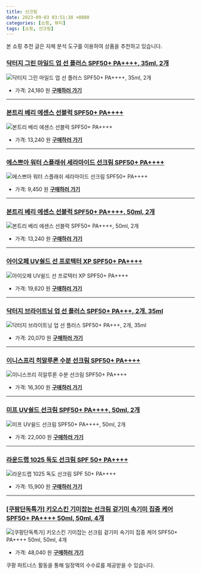 ```yaml
---
title: 선크림
date: 2023-09-03 03:51:38 +0800
categories: [쇼핑, 뷰티]
tags: [쇼핑, 선크림]
---
```

본 쇼핑 추천 글은 자체 분석 도구를 이용하여 상품을 추천하고 있습니다.
### [닥터지 그린 마일드 업 선 플러스 SPF50+ PA++++, 35ml, 2개](https://link.coupang.com/re/AFFSDP?lptag=AF1030537&pageKey=1514766006&itemId=2600030732&vendorItemId=80265071820&traceid=V0-153-2736a2588246334b&clickBeacon=ZnByiNUTY8KnX4N9%2Btcbkw2FQgTbF3AayhICUZeun%2BIyZVirC1ZnRr4qojJLSYFb%2BW7DR1j%2FuGkn4%2BEVDnC2sSCw8scXFza0ugHPFdixhnqfEYCKwYMaOYGpv9yjaeOWuFd3Z6e%2BMpkB2xQ2kXj6nvAiGxaXp3eJC4JptzsXjSwcIi6d4%2B4o0I5hPumtIr%2FznlYHCVLi1I%2F4U0ZVyCfNs9sYcx6ci6E4tfrA82JndrtHo4%2FMbx%2FXuJqgUhVHlCjvYCvUDFWeU%2FJ8i87IA5X%2BAQwIlrUPwsCEBsC%2FyPrDKhBnlJyRZ0i%2BumhxdvTbo6UBsAqrwyiCKlaNzOmbDA17CDWlIvjvQBPnkGXYgeklnUdG6kQTF41tseH%2Ffi1YIkYmyOBe22e34I8r%2BP30xB73URrcrG1nHv5kCzSfxfkjEjUOpEYTpe%2FuuDe8yN58kmreXIRH9KBG2BEoHgnpUSZA5IEBmARmtDTxwyxc%2FJSGZV04x1dXINrzQrpRJ28S89VxRq4lt0s9%2FrW377kj9M4RG887ekDdhWQp%2F2Zg243yDyrTjGVnfn0ygIRoxQ3m0SKqjO9J9nfjlx5oXymr8q91RlG2uVVqs82GAjwhF4OgOCYKL%2BktvDe%2B8%2BulX8np%2FHyo%2FRjzPoTZDA3dHNSdpt819lI1DRGHJrR%2BjGTEdO6aozpq%2BrGKWqaNN20KlucKwR1skXNbj77c%2F%2BCqcOlO%2Bgvdez3RRKyDvuwXzWFxs67AEjN5LkPjXe9JDTyX7Y7Pe3wo3RAJR68klMkvsoEzI0yfDtjWpx%2FNhf%2FIE%2BvL%2FtSc4GYklfg8CKYZ%2Bsr065pe7fIy95rXuiJ8GMPqA58grsPC4GybkSew2orPK4ESMblGADsN9VYv8cwKYQuXvI%2FOhqb9&requestid=20230907035138328243897761&token=31850C%7CMIXED)
![닥터지 그린 마일드 업 선 플러스 SPF50+ PA++++, 35ml, 2개](https://ads-partners.coupang.com/image1/nwN1U2HP-qBg7F3bn_pO9BpdhgXnI6HMWMSbIiDQg6KbB2u_D6k12vVaxRD2V_liV_GGYRH6P0NxtJ5-daexoMYnBUIKyy1PUATZZojf1Y7-aYxeFOsErbiaE720H1onE2uo-0tJjHQhfnFs6YBa6NeLvjwS8QBkvzkhxagOHryF-zcFVkzyQ59OHduxg_yKk3v6Ul_yJS1dnaY_nRkP0WQLR2OQMI8v8azGiGhTySo4ObSn9liVVXVCp6nH5VPJZ_UZG5iKxjQ2kuGFhMfVs_NPvCM=)
- 가격: 24,180 원
[**구매하러 가기**](https://link.coupang.com/re/AFFSDP?lptag=AF1030537&pageKey=1514766006&itemId=2600030732&vendorItemId=80265071820&traceid=V0-153-2736a2588246334b&clickBeacon=ZnByiNUTY8KnX4N9%2Btcbkw2FQgTbF3AayhICUZeun%2BIyZVirC1ZnRr4qojJLSYFb%2BW7DR1j%2FuGkn4%2BEVDnC2sSCw8scXFza0ugHPFdixhnqfEYCKwYMaOYGpv9yjaeOWuFd3Z6e%2BMpkB2xQ2kXj6nvAiGxaXp3eJC4JptzsXjSwcIi6d4%2B4o0I5hPumtIr%2FznlYHCVLi1I%2F4U0ZVyCfNs9sYcx6ci6E4tfrA82JndrtHo4%2FMbx%2FXuJqgUhVHlCjvYCvUDFWeU%2FJ8i87IA5X%2BAQwIlrUPwsCEBsC%2FyPrDKhBnlJyRZ0i%2BumhxdvTbo6UBsAqrwyiCKlaNzOmbDA17CDWlIvjvQBPnkGXYgeklnUdG6kQTF41tseH%2Ffi1YIkYmyOBe22e34I8r%2BP30xB73URrcrG1nHv5kCzSfxfkjEjUOpEYTpe%2FuuDe8yN58kmreXIRH9KBG2BEoHgnpUSZA5IEBmARmtDTxwyxc%2FJSGZV04x1dXINrzQrpRJ28S89VxRq4lt0s9%2FrW377kj9M4RG887ekDdhWQp%2F2Zg243yDyrTjGVnfn0ygIRoxQ3m0SKqjO9J9nfjlx5oXymr8q91RlG2uVVqs82GAjwhF4OgOCYKL%2BktvDe%2B8%2BulX8np%2FHyo%2FRjzPoTZDA3dHNSdpt819lI1DRGHJrR%2BjGTEdO6aozpq%2BrGKWqaNN20KlucKwR1skXNbj77c%2F%2BCqcOlO%2Bgvdez3RRKyDvuwXzWFxs67AEjN5LkPjXe9JDTyX7Y7Pe3wo3RAJR68klMkvsoEzI0yfDtjWpx%2FNhf%2FIE%2BvL%2FtSc4GYklfg8CKYZ%2Bsr065pe7fIy95rXuiJ8GMPqA58grsPC4GybkSew2orPK4ESMblGADsN9VYv8cwKYQuXvI%2FOhqb9&requestid=20230907035138328243897761&token=31850C%7CMIXED)
---
### [본트리 베리 에센스 선블럭 SPF50+ PA++++](https://link.coupang.com/re/AFFSDP?lptag=AF1030537&pageKey=4583248357&itemId=5620780687&vendorItemId=4498803481&traceid=V0-153-f2c54a3b2bfa9fa5&requestid=20230907035138328243897761&token=31850C%7CMIXED)
![본트리 베리 에센스 선블럭 SPF50+ PA++++](https://ads-partners.coupang.com/image1/fC2mB7oRFUnM7BHcfJrQNVzZLfSfYa5npa3Tg3TgliVTe3PPpFfvllNmCW7HsxnD2-XgxEqwG-7VCbCfCxEO9oTanNmXkxc5MJAHZsaobVvW-uU7nwcrqXPurBv4MwSUcepV1nGMDyRxeWK7k2snmCSGA_lgRGV8221SX6_F91f50ABTUJeI5nlcxCfO-zrHZaES7eKMscVpkfUaSSD41UVGwqLHFGpg7E-AgDKhhwIkQs5O5xlRsaahlgNIIgBdRJUfnBBF0yo_PKHCQ-mW)
- 가격: 13,240 원
[**구매하러 가기**](https://link.coupang.com/re/AFFSDP?lptag=AF1030537&pageKey=4583248357&itemId=5620780687&vendorItemId=4498803481&traceid=V0-153-f2c54a3b2bfa9fa5&requestid=20230907035138328243897761&token=31850C%7CMIXED)
---
### [에스쁘아 워터 스플래쉬 세라마이드 선크림 SPF50+ PA++++](https://link.coupang.com/re/AFFSDP?lptag=AF1030537&pageKey=7086181945&itemId=17646024182&vendorItemId=84811642454&traceid=V0-153-dfe2bf673063f32e&requestid=20230907035138328243897761&token=31850C%7CMIXED)
![에스쁘아 워터 스플래쉬 세라마이드 선크림 SPF50+ PA++++](https://ads-partners.coupang.com/image1/dlj60F2lxoS3rW-RdkXEwm-Ai07LlojYg8WUS4BVrB9l_jR6_f_DhlsobFxI5PjnRmNsceVd5FNPszDvfv7hU9dj5IXKra_hSXo0yTE3PimK_hS2JIAAJ8CXPIdnfDOHJnXWK8M_chCUUnzM0EIhRHq0PTCfXK7HFQV7BYF8TLti6JpMwu727ryeD7dr3kQEoKpyFIe9CTHrLP7SC5O50OQlScly1ze_YLpMJwdB_OcIHNrLGEEanhtUInXia5DmHFqv99-Lm_DLrEyS-TocqGMm)
- 가격: 9,450 원
[**구매하러 가기**](https://link.coupang.com/re/AFFSDP?lptag=AF1030537&pageKey=7086181945&itemId=17646024182&vendorItemId=84811642454&traceid=V0-153-dfe2bf673063f32e&requestid=20230907035138328243897761&token=31850C%7CMIXED)
---
### [본트리 베리 에센스 선블럭 SPF50+ PA++++, 50ml, 2개](https://link.coupang.com/re/AFFSDP?lptag=AF1030537&pageKey=4583248357&itemId=5620780687&vendorItemId=4498803481&traceid=V0-153-f2c54a3b2bfa9fa5&clickBeacon=ZnByiNUTY8KnX4N9%2Btcbkw2FQgTbF3AayhICUZeun%2BIyZVirC1ZnRr4qojJLSYFb%2BW7DR1j%2FuGkn4%2BEVDnC2scvTfLvpPyO4MjkZfpovm0KfEYCKwYMaOYGpv9yjaeOWVwlpUpg8UXwP957nzo3hwJpNR1gwUNzOdJrglvZzNVscIi6d4%2B4o0I5hPumtIr%2FznlYHCVLi1I%2F4U0ZVyCfNs9sYcx6ci6E4tfrA82JndrtHo4%2FMbx%2FXuJqgUhVHlCjv%2BS6eAtyXjaYWXKBqPhIJaLsmmbhHwzNcT%2Fh1PukV1lkBbgciHbF%2BEiCGbql%2Bk8yO2Ue40U9qpHPm%2BydXvtVDR%2B2FMRXJyA02%2FjsNZZYPpkcBoT%2FPhZO2o8d8mq%2BlhU4NxcehA65x9Mou%2BdWL5vZO4vH%2BYBRQnyZ2LDl8Ii1X9a0uf6FmXK%2FWM9ID1gEZPxI4m24WToena%2FTFqGpy8gkQP3NXmSrDL3BxqAnIIG20cvNqfK3NWI5FEpv377oy3NMcX55rIm7dzwTDnZnhhi3XdDldW2n33Z%2BoCC7VKgF3Hnk4x1dXINrzQrpRJ28S89VxcPlC6plJQ%2F8z4Q2UeiUAzRik8XG7KtnpedTaJ0GXOnFk9UEWq61g5DKYSIVu0k3%2BLidtLI5R8bbliEkvpgvU0Zd%2FB%2Bc4n3TXtAUscEOO20iv08YmtZTZgmU7rFv00D1nRd2WpEOvj6QQaekKbElAy6DFHgXhEUBO5VWC1H5ZlhGSkt53VAGkE%2FYvn4FAKpRr25vI5DYLmRRPOMiT2cK86B6DSP%2FQR3TtvfQjjqNUousdcZw5OyoQN6vXsfWm%2B0y3HNh2YBxIQcYbsK71100hQK2ilFOAGrl%2F07sW1m0sfyMhlMLyWkmZtYwdeFmCFQ%2Fo&requestid=20230907035138328243897761&token=31850C%7CMIXED)
![본트리 베리 에센스 선블럭 SPF50+ PA++++, 50ml, 2개](https://ads-partners.coupang.com/image1/dbKYd_2ZqI5A7wMBdR5GKwC6cCByVRmzuVtNp7bInc0sff9wX5qis-FXfNxpxhzvCMng9LMv7YJNH_NKCl_RGj8p41eRATqKoo9HCXvVOvEVDQr4IKMdKCmvKhDNje4wxHOjG6QbSOsf3oEQUyrhEvQmxwNlAVyBKSKimaxU9s5Hk2QsJf_9Y5xNl1BkOvHfpA3H8VHea-ukA9SBXBRr_bbtks09_7Z0fx2LibYZwtOFoLv_YoUXmzOn2LfqGOu3kZ03Sh5MKW7fxkDpYDcmxlE-Ox4=)
- 가격: 13,240 원
[**구매하러 가기**](https://link.coupang.com/re/AFFSDP?lptag=AF1030537&pageKey=4583248357&itemId=5620780687&vendorItemId=4498803481&traceid=V0-153-f2c54a3b2bfa9fa5&clickBeacon=ZnByiNUTY8KnX4N9%2Btcbkw2FQgTbF3AayhICUZeun%2BIyZVirC1ZnRr4qojJLSYFb%2BW7DR1j%2FuGkn4%2BEVDnC2scvTfLvpPyO4MjkZfpovm0KfEYCKwYMaOYGpv9yjaeOWVwlpUpg8UXwP957nzo3hwJpNR1gwUNzOdJrglvZzNVscIi6d4%2B4o0I5hPumtIr%2FznlYHCVLi1I%2F4U0ZVyCfNs9sYcx6ci6E4tfrA82JndrtHo4%2FMbx%2FXuJqgUhVHlCjv%2BS6eAtyXjaYWXKBqPhIJaLsmmbhHwzNcT%2Fh1PukV1lkBbgciHbF%2BEiCGbql%2Bk8yO2Ue40U9qpHPm%2BydXvtVDR%2B2FMRXJyA02%2FjsNZZYPpkcBoT%2FPhZO2o8d8mq%2BlhU4NxcehA65x9Mou%2BdWL5vZO4vH%2BYBRQnyZ2LDl8Ii1X9a0uf6FmXK%2FWM9ID1gEZPxI4m24WToena%2FTFqGpy8gkQP3NXmSrDL3BxqAnIIG20cvNqfK3NWI5FEpv377oy3NMcX55rIm7dzwTDnZnhhi3XdDldW2n33Z%2BoCC7VKgF3Hnk4x1dXINrzQrpRJ28S89VxcPlC6plJQ%2F8z4Q2UeiUAzRik8XG7KtnpedTaJ0GXOnFk9UEWq61g5DKYSIVu0k3%2BLidtLI5R8bbliEkvpgvU0Zd%2FB%2Bc4n3TXtAUscEOO20iv08YmtZTZgmU7rFv00D1nRd2WpEOvj6QQaekKbElAy6DFHgXhEUBO5VWC1H5ZlhGSkt53VAGkE%2FYvn4FAKpRr25vI5DYLmRRPOMiT2cK86B6DSP%2FQR3TtvfQjjqNUousdcZw5OyoQN6vXsfWm%2B0y3HNh2YBxIQcYbsK71100hQK2ilFOAGrl%2F07sW1m0sfyMhlMLyWkmZtYwdeFmCFQ%2Fo&requestid=20230907035138328243897761&token=31850C%7CMIXED)
---
### [아이오페 UV쉴드 선 프로텍터 XP SPF50+ PA++++](https://link.coupang.com/re/AFFSDP?lptag=AF1030537&pageKey=7217026798&itemId=18278997754&vendorItemId=70285905898&traceid=V0-153-659daf36cb0cc2ab&requestid=20230907035138328243897761&token=31850C%7CMIXED)
![아이오페 UV쉴드 선 프로텍터 XP SPF50+ PA++++](https://ads-partners.coupang.com/image1/BKwfL1Bt5OhDiIqwBEXezbnN0Ut_sZggRJ0RBu7jhLxKWWUW8p8wiceRTy3BG_GPIGFYRXs4ek2KThUDr2p0rkZiNSLgmoraEfpPesiJXhV32yKgSMKV3DagJ1ZjBSvXGPoJyBiA7rOAZrPMvRb4WYWNckASdAzbhAtAozIyBs4JjO0D0KsH95ibz4I5uV2uHxK6Zqs_LcBxClrM6uxDpQCwHaY0Zgf5iMOsd6DDDY2_vIpAx31g5sFAcnvoJEqkgviVNZ7vtWBcYJkZzhowprY=)
- 가격: 19,620 원
[**구매하러 가기**](https://link.coupang.com/re/AFFSDP?lptag=AF1030537&pageKey=7217026798&itemId=18278997754&vendorItemId=70285905898&traceid=V0-153-659daf36cb0cc2ab&requestid=20230907035138328243897761&token=31850C%7CMIXED)
---
### [닥터지 브라이트닝 업 선 플러스 SPF50+ PA+++, 2개, 35ml](https://link.coupang.com/re/AFFSDP?lptag=AF1030537&pageKey=7183753856&itemId=18122780459&vendorItemId=75313136789&traceid=V0-153-b43db52742d8442c&clickBeacon=ZnByiNUTY8KnX4N9%2Btcbkw2FQgTbF3AayhICUZeun%2BIyZVirC1ZnRr4qojJLSYFb%2BW7DR1j%2FuGkn4%2BEVDnC2sSXuXzmXcJDeDpejHcMEYwCfEYCKwYMaOYGpv9yjaeOWKVV%2FmxxmS2RtOvBquqa8S%2Fb4m6PIf3DPCizc5B9qXKEcIi6d4%2B4o0I5hPumtIr%2FznlYHCVLi1I%2F4U0ZVyCfNs9sYcx6ci6E4tfrA82JndrtHo4%2FMbx%2FXuJqgUhVHlCjvH%2B7w8YILNWpbc%2Flhis3SwsNF0BB7AXa7LJz0X1oVzMrPkrpLJUzR4qbS6vAoFA%2Bodzr1QRSK47PSkNhSXYc%2Bq7NDq5jy9TPyKvtnclArdx%2FpdmeAm1xT9Ug6zKj1a%2BRdyOBe22e34I8r%2BP30xB73URrcrG1nHv5kCzSfxfkjEjUOpEYTpe%2FuuDe8yN58kmre27Vd6GRL9Ou0QmcLTzkARP0bgZa34IYk%2Bz8yFM%2B1XMc4x1dXINrzQrpRJ28S89VxRq4lt0s9%2FrW377kj9M4RG887ekDdhWQp%2F2Zg243yDyrTjGVnfn0ygIRoxQ3m0SKqjO9J9nfjlx5oXymr8q91RlG2uVVqs82GAjwhF4OgOCYKL%2BktvDe%2B8%2BulX8np%2FHyo%2FRjzPoTZDA3dHNSdpt819lI1DRGHJrR%2BjGTEdO6aozpq%2BrGKWqaNN20KlucKwR1skXNbj77c%2F%2BCqcOlO%2Bgvdez3RRKyDvuwXzWFxs67AEjN5LkPjXe9JDTyX7Y7Pe3wo3RAJR68klMkvsoEzI0yfDtjWpx%2FNhf%2FIE%2BvL%2FtSc4GYklfg8CKYZ%2Bsr065pe7fIy95rXuiJ8GMPqA58grsPC4GybkSew2orPK4ESMblGADsN9VYv8cwKYQuXvI%2FOhqb9&requestid=20230907035138328243897761&token=31850C%7CMIXED)
![닥터지 브라이트닝 업 선 플러스 SPF50+ PA+++, 2개, 35ml](https://ads-partners.coupang.com/image1/M88BE--MHoA_qRrGMyVgwu_f899Vjvt8pm89Pk6XHRBsXWfmE0F5Th_euZloOxOODZ20Kb73GnsWPF8Kz8h70u0Wg_4GFJn81YacHG6yNMJihtBX4PPSVsP1p1nW5_wVRyJLlZhhSoq_gXqc_i_r-krD1htHLhC4XRSGVKTHVSxP3bbDl-vCFJdVUpS3a7R79OaZuWuD4hQXpzAtAXUgKbryB_K5CAaTi046cKSJsBYGLBlKGm8xON4YFYNRhyDpmh1UMXt3bWzk7eD35wOYztwg1AJ0ug==)
- 가격: 20,070 원
[**구매하러 가기**](https://link.coupang.com/re/AFFSDP?lptag=AF1030537&pageKey=7183753856&itemId=18122780459&vendorItemId=75313136789&traceid=V0-153-b43db52742d8442c&clickBeacon=ZnByiNUTY8KnX4N9%2Btcbkw2FQgTbF3AayhICUZeun%2BIyZVirC1ZnRr4qojJLSYFb%2BW7DR1j%2FuGkn4%2BEVDnC2sSXuXzmXcJDeDpejHcMEYwCfEYCKwYMaOYGpv9yjaeOWKVV%2FmxxmS2RtOvBquqa8S%2Fb4m6PIf3DPCizc5B9qXKEcIi6d4%2B4o0I5hPumtIr%2FznlYHCVLi1I%2F4U0ZVyCfNs9sYcx6ci6E4tfrA82JndrtHo4%2FMbx%2FXuJqgUhVHlCjvH%2B7w8YILNWpbc%2Flhis3SwsNF0BB7AXa7LJz0X1oVzMrPkrpLJUzR4qbS6vAoFA%2Bodzr1QRSK47PSkNhSXYc%2Bq7NDq5jy9TPyKvtnclArdx%2FpdmeAm1xT9Ug6zKj1a%2BRdyOBe22e34I8r%2BP30xB73URrcrG1nHv5kCzSfxfkjEjUOpEYTpe%2FuuDe8yN58kmre27Vd6GRL9Ou0QmcLTzkARP0bgZa34IYk%2Bz8yFM%2B1XMc4x1dXINrzQrpRJ28S89VxRq4lt0s9%2FrW377kj9M4RG887ekDdhWQp%2F2Zg243yDyrTjGVnfn0ygIRoxQ3m0SKqjO9J9nfjlx5oXymr8q91RlG2uVVqs82GAjwhF4OgOCYKL%2BktvDe%2B8%2BulX8np%2FHyo%2FRjzPoTZDA3dHNSdpt819lI1DRGHJrR%2BjGTEdO6aozpq%2BrGKWqaNN20KlucKwR1skXNbj77c%2F%2BCqcOlO%2Bgvdez3RRKyDvuwXzWFxs67AEjN5LkPjXe9JDTyX7Y7Pe3wo3RAJR68klMkvsoEzI0yfDtjWpx%2FNhf%2FIE%2BvL%2FtSc4GYklfg8CKYZ%2Bsr065pe7fIy95rXuiJ8GMPqA58grsPC4GybkSew2orPK4ESMblGADsN9VYv8cwKYQuXvI%2FOhqb9&requestid=20230907035138328243897761&token=31850C%7CMIXED)
---
### [이니스프리 히알루론 수분 선크림 SPF50+ PA++++](https://link.coupang.com/re/AFFSDP?lptag=AF1030537&pageKey=7312474179&itemId=18736553877&vendorItemId=85868943200&traceid=V0-153-a9b96af8d64e1e4c&requestid=20230907035138328243897761&token=31850C%7CMIXED)
![이니스프리 히알루론 수분 선크림 SPF50+ PA++++](https://ads-partners.coupang.com/image1/AF-7ilmEr5JZfYT5AE5KRxh7IQmNAeL1-e-Stzs9JzOXaB7GSL7S7ifWqlj0a2WepTkaNXmvy80o237poTX26ft-qIkUZKEkBEgbwGQZpQDkJQPjIIogGSY3vv6Io2DPftUGFRvX8TzIeLqiPrbMBfcJprVmsvbNqUe0_fmi8b8zhxCQOktdS66uBVIbGWQgx4aEg_KAqzQp4f3XjeG6vShJjEXQRU2D56-u7Hp632w6aU8sS1uzFlbGN7iwQi_2ibOmhn2CNTfvTwud0Xw5Yw==)
- 가격: 16,300 원
[**구매하러 가기**](https://link.coupang.com/re/AFFSDP?lptag=AF1030537&pageKey=7312474179&itemId=18736553877&vendorItemId=85868943200&traceid=V0-153-a9b96af8d64e1e4c&requestid=20230907035138328243897761&token=31850C%7CMIXED)
---
### [미프 UV쉴드 선크림 SPF50+ PA++++, 50ml, 2개](https://link.coupang.com/re/AFFSDP?lptag=AF1030537&pageKey=231383600&itemId=2567818439&vendorItemId=75874621576&traceid=V0-153-2e1c6dc78f2eb0a7&clickBeacon=ZnByiNUTY8KnX4N9%2Btcbkw2FQgTbF3AayhICUZeun%2BIyZVirC1ZnRr4qojJLSYFb%2BW7DR1j%2FuGkn4%2BEVDnC2sX9R2pV7NRfLVdfS6uvj%2FaqfEYCKwYMaOYGpv9yjaeOWUPdabH52CPfqr2jG1pI6MTMnwm7f7GT%2BmnlXnEKrPK0cIi6d4%2B4o0I5hPumtIr%2FznlYHCVLi1I%2F4U0ZVyCfNs9sYcx6ci6E4tfrA82JndrtHo4%2FMbx%2FXuJqgUhVHlCjvYK1ebJvIWbt5FpP0PV9MV0o8QSYMFsERnSXGKYFtlChkpow7wc8cRYGH6jWQQkaGEMTc4Fp68JANrNd7zMNvRlLteJ6ruBzTgGVvTuNZKctqeoDivZ7EBTw0JkwsGolGxcehA65x9Mou%2BdWL5vZO4vH%2BYBRQnyZ2LDl8Ii1X9a2JUZJD5ohRP7x%2BNhqZcRb%2BKboQw2e9PBNo4fW0tK5GbRWt4hpMKDRiyG54zJuRhlg4x1dXINrzQrpRJ28S89VxRq4lt0s9%2FrW377kj9M4RG887ekDdhWQp%2F2Zg243yDyrTjGVnfn0ygIRoxQ3m0SKqjO9J9nfjlx5oXymr8q91RlG2uVVqs82GAjwhF4OgOCYKL%2BktvDe%2B8%2BulX8np%2FHyo%2FRjzPoTZDA3dHNSdpt819lI1DRGHJrR%2BjGTEdO6aozpq%2BrGKWqaNN20KlucKwR1skXNbj77c%2F%2BCqcOlO%2Bgvdez3RRKyDvuwXzWFxs67AEjN5LkPjXe9JDTyX7Y7Pe3wo3RAJR68klMkvsoEzI0yfDtjWpx%2FNhf%2FIE%2BvL%2FtSc4GYklfg8CKYZ%2Bsr065pe7fIy95rXuiJ8GMPqA58grsPC4GybkSew2orPK4ESMblGADsN9VYv8cwKYQuXvI%2FOhqb9&requestid=20230907035138328243897761&token=31850C%7CMIXED)
![미프 UV쉴드 선크림 SPF50+ PA++++, 50ml, 2개](https://ads-partners.coupang.com/image1/Y3n_1HfjN44yRU6oY5BE4QmtS09880sFIxeDupCHIWM5Kzg4MOnWyKS_M5GePEwiVybeI7vLZu42Bhgu7_n7596qKp8Lo2n9ERksXBVA8xmmc0cqwXMxPdMw796fd-Cv82OEzobaKRGKTGEIF_W5USJYN_YJpY9PAXZJC-AvEt_EipvuO_OmH5yYe2nVYLrxpYrGJFuW7AldbkRm70eK6rltr2k6nLM_Z8sxNCPWBf-yx8qfdNami01mJCwVmJY305JgjJ4xiwRQKsZ1aQR7msMuIsHj)
- 가격: 22,000 원
[**구매하러 가기**](https://link.coupang.com/re/AFFSDP?lptag=AF1030537&pageKey=231383600&itemId=2567818439&vendorItemId=75874621576&traceid=V0-153-2e1c6dc78f2eb0a7&clickBeacon=ZnByiNUTY8KnX4N9%2Btcbkw2FQgTbF3AayhICUZeun%2BIyZVirC1ZnRr4qojJLSYFb%2BW7DR1j%2FuGkn4%2BEVDnC2sX9R2pV7NRfLVdfS6uvj%2FaqfEYCKwYMaOYGpv9yjaeOWUPdabH52CPfqr2jG1pI6MTMnwm7f7GT%2BmnlXnEKrPK0cIi6d4%2B4o0I5hPumtIr%2FznlYHCVLi1I%2F4U0ZVyCfNs9sYcx6ci6E4tfrA82JndrtHo4%2FMbx%2FXuJqgUhVHlCjvYK1ebJvIWbt5FpP0PV9MV0o8QSYMFsERnSXGKYFtlChkpow7wc8cRYGH6jWQQkaGEMTc4Fp68JANrNd7zMNvRlLteJ6ruBzTgGVvTuNZKctqeoDivZ7EBTw0JkwsGolGxcehA65x9Mou%2BdWL5vZO4vH%2BYBRQnyZ2LDl8Ii1X9a2JUZJD5ohRP7x%2BNhqZcRb%2BKboQw2e9PBNo4fW0tK5GbRWt4hpMKDRiyG54zJuRhlg4x1dXINrzQrpRJ28S89VxRq4lt0s9%2FrW377kj9M4RG887ekDdhWQp%2F2Zg243yDyrTjGVnfn0ygIRoxQ3m0SKqjO9J9nfjlx5oXymr8q91RlG2uVVqs82GAjwhF4OgOCYKL%2BktvDe%2B8%2BulX8np%2FHyo%2FRjzPoTZDA3dHNSdpt819lI1DRGHJrR%2BjGTEdO6aozpq%2BrGKWqaNN20KlucKwR1skXNbj77c%2F%2BCqcOlO%2Bgvdez3RRKyDvuwXzWFxs67AEjN5LkPjXe9JDTyX7Y7Pe3wo3RAJR68klMkvsoEzI0yfDtjWpx%2FNhf%2FIE%2BvL%2FtSc4GYklfg8CKYZ%2Bsr065pe7fIy95rXuiJ8GMPqA58grsPC4GybkSew2orPK4ESMblGADsN9VYv8cwKYQuXvI%2FOhqb9&requestid=20230907035138328243897761&token=31850C%7CMIXED)
---
### [라운드랩 1025 독도 선크림 SPF 50+ PA++++](https://link.coupang.com/re/AFFSDP?lptag=AF1030537&pageKey=6598003859&itemId=12838144146&vendorItemId=80103763033&traceid=V0-153-f514fd57301bdbf3&requestid=20230907035138328243897761&token=31850C%7CMIXED)
![라운드랩 1025 독도 선크림 SPF 50+ PA++++](https://ads-partners.coupang.com/image1/dMKDVTmZWabKbuXNdLPnFV-zXBkQwYaCs9AF-6Wy9x_tE8X9Er00ITHUdUU4PQ13JnOK1UUUqYDR0-9FaV4gBTcg1VJnoYYJhZVtgciwQWHmJrurUeqEktL5dI4m-WReQZSrDANT4rG3yba1-F_LuuI4Em71LlkFhzlACxJvWlfRSJAYfN51uxGJSUAd-LGTK546OepfqFTq5eTYwXXTIQzwrCCRS6ZPK49nkymHHB423QvBRpQ4vrUp6lsT6vsUBwofc5H--Jxn8dDrAL8ZCwQ=)
- 가격: 15,900 원
[**구매하러 가기**](https://link.coupang.com/re/AFFSDP?lptag=AF1030537&pageKey=6598003859&itemId=12838144146&vendorItemId=80103763033&traceid=V0-153-f514fd57301bdbf3&requestid=20230907035138328243897761&token=31850C%7CMIXED)
---
### [[쿠팡단독특가] 키오스킨 기미잡는 선크림 겉기미 속기미 집중 케어 SPF50+ PA++++ 50ml, 50ml, 4개](https://link.coupang.com/re/AFFSDP?lptag=AF1030537&pageKey=6220984702&itemId=14121086666&vendorItemId=81368004039&traceid=V0-153-4070d7fc5e36d0f0&clickBeacon=ZnByiNUTY8KnX4N9%2Btcbkw2FQgTbF3AayhICUZeun%2BIyZVirC1ZnRr4qojJLSYFb%2BW7DR1j%2FuGkn4%2BEVDnC2sfjKBUXtm5gke96qKZXC4YifEYCKwYMaOYGpv9yjaeOWi%2BQPAJsJHRvLVYtBYwN2KGR4sSMglrHgM4kcajfi1F8cIi6d4%2B4o0I5hPumtIr%2FznlYHCVLi1I%2F4U0ZVyCfNs9sYcx6ci6E4tfrA82JndrtHo4%2FMbx%2FXuJqgUhVHlCjveAEcjMVrqXBZqsack42i8oBsyFpJIOVUcngKk1G%2Fs56zbDzIbWRbSeBLPayoNlumgAoB0xtwtDNOFbXVqXfATR21kpc%2FkQ86uq6OKURtNyQZERUrXUptbsSKp0zQXYNRWNbe8cK3rmhnPLbzHPJQoM%2F3MpazWfDsNZwKgsJclxDgZr%2B2AF%2FIMQY1zDPsb00JyTBDMXjk%2BMNpxhS11i6YVrSJ3h7hYo1kZPgmHdfMvPKDc9OZeMs%2FX1Clki5QHj1SO8qH3RGbrS3FJOT9oHMDkQY1Z%2BhDM6rmVBI4OOMLsFoTB9dhacMB1ZMRaJ4oYz3kc6uptyEFp50v5sv5djdUlTAomAc%2FO3ECVYvYnUb86b029BK%2FQO0ZvNSrSufaq7tnEZ8uOPqkG%2FimHBQChT3Y9LQ26FOsF%2Fxy8odjkcYCFZ2p0mGpXEAEs%2BwnTTfmDHrJmtuj37NmjrDObDXeJOlMogJyy50CZGNHyXZKigM9cXcbGnL9%2FTvjP%2FC7Pp6EyFCJRklK%2FLjcgYh%2BC6f86BcFz42EsTzrPX6SYQSogSh2UbDsGsc0Zmuinwfrg7jhcNlsDFo2muobKW0557tlXLswj%2BaxBjpBcyRLDWJbc3bgno%2BzH%2BRRttXcbsRXzS1urgdk&requestid=20230907035138328243897761&token=31850C%7CMIXED)
![[쿠팡단독특가] 키오스킨 기미잡는 선크림 겉기미 속기미 집중 케어 SPF50+ PA++++ 50ml, 50ml, 4개](https://ads-partners.coupang.com/image1/kk7RSz1W8oAto-lokgzUe-I0_VQ0XFNiYOOxNhoq7C2eSenSwJPbljowMEAB4odDpB4ISuslxlYDumLhvAbOlaRCtFEsOBU0ebWcdzMTVY50KANt03NhRdAQHwfYarU7y48Nykc9ZGVBu1hw9csvEt7vEdl9bkvIir8RWqnrW_3yN0mD70hDmf7iRjlw1erjZuY5O0BDzXo7SMd6EP_eXy_e5wDiJ-PiHDFcQbGevjE0pXhKfp0QE4TlPHRCRS31PEQHqDydAhWm3TOP8gnfTvc3FUDjcAG685GLxj5fx38vHx8xeg==)
- 가격: 48,040 원
[**구매하러 가기**](https://link.coupang.com/re/AFFSDP?lptag=AF1030537&pageKey=6220984702&itemId=14121086666&vendorItemId=81368004039&traceid=V0-153-4070d7fc5e36d0f0&clickBeacon=ZnByiNUTY8KnX4N9%2Btcbkw2FQgTbF3AayhICUZeun%2BIyZVirC1ZnRr4qojJLSYFb%2BW7DR1j%2FuGkn4%2BEVDnC2sfjKBUXtm5gke96qKZXC4YifEYCKwYMaOYGpv9yjaeOWi%2BQPAJsJHRvLVYtBYwN2KGR4sSMglrHgM4kcajfi1F8cIi6d4%2B4o0I5hPumtIr%2FznlYHCVLi1I%2F4U0ZVyCfNs9sYcx6ci6E4tfrA82JndrtHo4%2FMbx%2FXuJqgUhVHlCjveAEcjMVrqXBZqsack42i8oBsyFpJIOVUcngKk1G%2Fs56zbDzIbWRbSeBLPayoNlumgAoB0xtwtDNOFbXVqXfATR21kpc%2FkQ86uq6OKURtNyQZERUrXUptbsSKp0zQXYNRWNbe8cK3rmhnPLbzHPJQoM%2F3MpazWfDsNZwKgsJclxDgZr%2B2AF%2FIMQY1zDPsb00JyTBDMXjk%2BMNpxhS11i6YVrSJ3h7hYo1kZPgmHdfMvPKDc9OZeMs%2FX1Clki5QHj1SO8qH3RGbrS3FJOT9oHMDkQY1Z%2BhDM6rmVBI4OOMLsFoTB9dhacMB1ZMRaJ4oYz3kc6uptyEFp50v5sv5djdUlTAomAc%2FO3ECVYvYnUb86b029BK%2FQO0ZvNSrSufaq7tnEZ8uOPqkG%2FimHBQChT3Y9LQ26FOsF%2Fxy8odjkcYCFZ2p0mGpXEAEs%2BwnTTfmDHrJmtuj37NmjrDObDXeJOlMogJyy50CZGNHyXZKigM9cXcbGnL9%2FTvjP%2FC7Pp6EyFCJRklK%2FLjcgYh%2BC6f86BcFz42EsTzrPX6SYQSogSh2UbDsGsc0Zmuinwfrg7jhcNlsDFo2muobKW0557tlXLswj%2BaxBjpBcyRLDWJbc3bgno%2BzH%2BRRttXcbsRXzS1urgdk&requestid=20230907035138328243897761&token=31850C%7CMIXED)


쿠팡 파트너스 활동을 통해 일정액의 수수료를 제공받을 수 있습니다.
